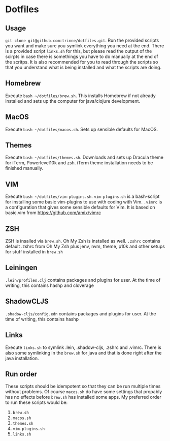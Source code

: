 # Dotfiles

## Usage
`git clone git@github.com:trinne/dotfiles.git`.
Run the provided scripts you want and make sure you symlink everything you need at the end. There is a provided script `links.sh` for this, but please read the output of the scirpts in case there is somethings you have to do manually at the end of the scritps.
It is also recommended for you to read through the scripts so that you understand what is being installed and what the scripts are doing.

## Homebrew
Execute `bash ~/dotfiles/brew.sh`. This installs Homebrew if not already installed and sets up the computer for java/clojure development.

## MacOS
Execute `bash ~/dotfiles/macos.sh`. Sets up sensible defaults for MacOS.

## Themes
Execute `bash ~/dotfiles/themes.sh`. Downloads and sets up Dracula theme for iTerm, Powerlevel10k and zsh. iTerm theme installation needs to be finished manually.

## VIM
Execute `bash ~/dotfiles/vim-plugins.sh`.
`vim-plugins.sh` is a bash-script for installing some basic vim-plugins to use with coding with Vim.
`.vimrc` is a configuration that gives some sensible defaults for Vim. It is based on basic.vim from https://github.com/amix/vimrc

## ZSH
ZSH is insalled via `brew.sh`. Oh My Zsh is installed as well. `.zshrc` contains default .zshrc from Oh My Zsh plus jenv, nvm, theme, p10k and other setups for stuff installed in `brew.sh`

## Leiningen
`.lein/profiles.clj` contains packages and plugins for user. At the time of writing, this contains hashp and cloverage

## ShadowCLJS
`.shadow-cljs/config.edn` contains packages and plugins for user. At the time of writing, this contains hashp

## Links
Execute `links.sh` to symlink .lein, .shadow-cljs, .zshrc and .vimrc. There is also some symlinking in the `brew.sh` for java and that is done right after the java installation.

## Run order
These scripts should be idempotent so that they can be run multiple times without problems. Of course `macos.sh` do have some settings that propably has no effects before `brew.sh` has installed some apps.
My preferred order to run these scripts would be:
1. `brew.sh`
2. `macos.sh`
3. `themes.sh`
4. `vim-plugins.sh`
5. `links.sh`